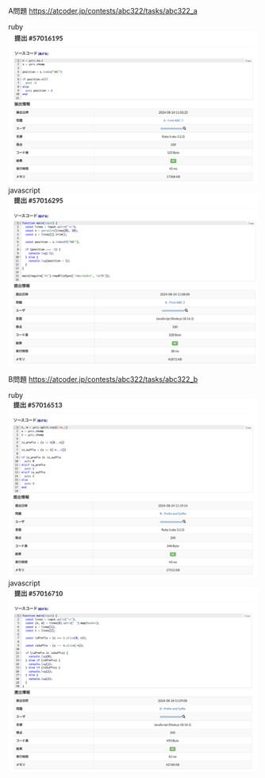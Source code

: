 A問題
https://atcoder.jp/contests/abc322/tasks/abc322_a

ruby
![alt text](a_ruby.png)
javascript
![alt text](a_javascript.png)

B問題
https://atcoder.jp/contests/abc322/tasks/abc322_b

ruby
![alt text](b_ruby.png)
javascript
![alt text](b_javascript.png)
